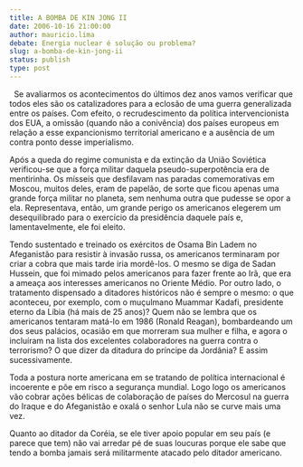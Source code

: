 ```yaml
---
title: A BOMBA DE KIN JONG II
date: 2006-10-16 21:00:00
author: mauricio.lima
debate: Energia nuclear é solução ou problema?
slug: a-bomba-de-kin-jong-ii
status: publish 
type: post
---
```


 
Se avaliarmos os acontecimentos do últimos dez anos vamos verificar que todos eles são os catalizadores para a eclosão de uma guerra generalizada entre os países. Com efeito, o recrudescimento da política intervencionista dos EUA, a omissão (quando não a conivência) dos países europeus em relação a esse expancionismo territorial americano e a ausência de um contra ponto desse imperialismo.


  



Após a queda do regime comunista e da extinção da União Soviética verificou-se que a força militar daquela pseudo-superpotência era de mentirinha. Os mísseis que desfilavam nas paradas comemorativas em Moscou, muitos deles, eram de papelão, de sorte que ficou apenas uma grande força militar no planeta, sem nenhuma outra que pudesse se opor a ela. Representava, então, um grande perigo os americanos elegerem um desequilibrado para o exercício da presidência daquele país e, lamentavelmente, ele foi eleito.


  



Tendo sustentado e treinado os exércitos de Osama Bin Ladem no Afeganistão para resistir à invasão russa, os americanos terminaram por criar a cobra que mais tarde iria mordê-los. O mesmo se diga de Sadan Hussein, que foi mimado pelos americanos para fazer frente ao Irã, que era a ameaça aos interesses americanos no Oriente Médio. Por outro lado, o tratamento dispensado a ditadores históricos não é sempre o mesmo: o que aconteceu, por exemplo, com o muçulmano Muammar Kadafi, presidente eterno da Líbia (há mais de 25 anos)? Quem não se lembra que os americanos tentaram matá-lo em 1986 (Ronald Reagan), bombardeando um dos seus palácios, ocasião em que morreram sua mulher e filha, e agora o incluíram na lista dos excelentes colaboradores na guerra contra o terrorismo? O que dizer da ditadura do príncipe da Jordânia? E assim sucessivamente.


  



Toda a postura norte americana em se tratando de política internacional é incoerente e põe em risco a segurança mundial. Logo logo os americanos vão cobrar ações bélicas de colaboração de países do Mercosul na guerra do Iraque e do Afeganistão e oxalá o senhor Lula não se curve mais uma vez.


  



Quanto ao ditador da Coréia, se ele tiver apoio popular em seu país (e parece que tem) não vai arredar pé de suas loucuras porque ele sabe que tendo a bomba jamais será militarmente atacado pelo ditador americano.


  



  



  



  



